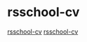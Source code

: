 # rsschool-cv
[rsschool-cv](https://ikzsl.github.io/rsschool-cv/cv)
[rsschool-cv](https://ikzsl.github.io/rsschool-cv/)
